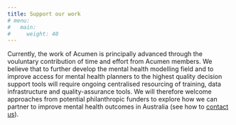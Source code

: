 ```yaml
---
title: Support our work
# menu:
#   main:
#     weight: 40
---
```


Currently, the work of Acumen is principally advanced through the vouluntary contribution of time and effort from Acumen members. We believe that to further develop the mental health modelling field and to improve access for mental health planners to the highest quality decision support tools will require ongoing centralised resourcing of training, data infrastructure and quality-assurance tools. We will therefore welcome approaches from potential philanthropic funders to explore how we can partner to improve mental health outcomes in Australia (see how to [contact us](../contact)). 



